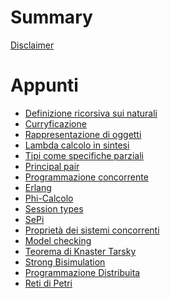 # Summary  

[Disclaimer](./disclaimer.md)

# Appunti

- [Definizione ricorsiva sui naturali](./recursion.md)
- [Curryficazione](./curryfing.md)
- [Rappresentazione di oggetti](./rappresentation.md)
- [Lambda calcolo in sintesi]()
- [Tipi come specifiche parziali]()
- [Principal pair]()
- [Programmazione concorrente]()
- [Erlang]()
- [Phi-Calcolo]()
- [Session types]()
- [SePi]()
- [Proprietà dei sistemi concorrenti]()
- [Model checking]()
- [Teorema di Knaster Tarsky]()
- [Strong Bisimulation]()
- [Programmazione Distribuita]()
- [Reti di Petri]()